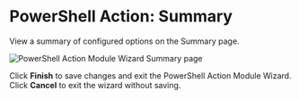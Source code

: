 # PowerShell Action: Summary

View a summary of configured options on the Summary page.

![PowerShell Action Module Wizard Summary page](/img/product_docs/accessanalyzer/accessanalyzer/enterpriseauditor/admin/datacollector/adinventory/summary.png)

Click __Finish__ to save changes and exit the PowerShell Action Module Wizard. Click __Cancel__ to exit the wizard without saving.
